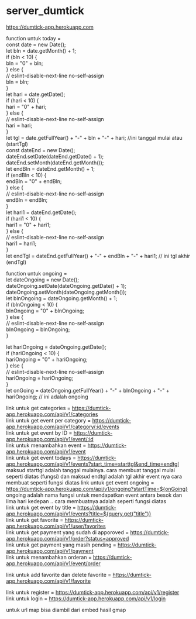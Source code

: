 # server_dumtick
https://dumtick-app.herokuapp.com

function untuk today = <br />
const date = new Date(); <br />
let bln = date.getMonth() + 1; <br />
if (bln < 10) { <br /> 
  bln = "0" + bln; <br /> 
} else { <br />
  // eslint-disable-next-line no-self-assign <br />
  bln = bln; <br />
}  <br />
let hari = date.getDate(); <br />
if (hari < 10) { <br />
  hari = "0" + hari; <br />
} else { <br />
  // eslint-disable-next-line no-self-assign <br />
  hari = hari; <br />
} <br />
let tgl = date.getFullYear() + "-" + bln + "-" + hari; //ini tanggal mulai atau (startTgl) <br />
const dateEnd = new Date(); <br />
dateEnd.setDate(dateEnd.getDate() + 1); <br />
dateEnd.setMonth(dateEnd.getMonth()); <br />
let endBln = dateEnd.getMonth() + 1; <br />
if (endBln < 10) { <br />
  endBln = "0" + endBln; <br />
} else { <br />
  // eslint-disable-next-line no-self-assign <br />
  endBln = endBln; <br />
} <br />
let hari1 = dateEnd.getDate(); <br />
if (hari1 < 10) { <br />
  hari1 = "0" + hari1; <br />
} else { <br />
  // eslint-disable-next-line no-self-assign <br />
  hari1 = hari1; <br />
} <br />
let endTgl = dateEnd.getFullYear() + "-" + endBln + "-" + hari1; // ini tgl akhir (endTgl) <br />



function untuk ongoing = <br />
let dateOngoing = new Date();<br />
dateOngoing.setDate(dateOngoing.getDate() + 1);<br />
dateOngoing.setMonth(dateOngoing.getMonth());<br />
let blnOngoing = dateOngoing.getMonth() + 1;<br />
if (blnOngoing < 10) {<br />
  blnOngoing = "0" + blnOngoing;<br />
} else {<br />
  // eslint-disable-next-line no-self-assign<br />
  blnOngoing = blnOngoing;<br />
}<br />

let hariOngoing = dateOngoing.getDate();<br />
if (hariOngoing < 10) {<br />
  hariOngoing = "0" + hariOngoing;<br />
} else {<br />
  // eslint-disable-next-line no-self-assign<br />
  hariOngoing = hariOngoing;<br />
}<br />
let onGoing = dateOngoing.getFullYear() + "-" + blnOngoing + "-" + hariOngoing; // ini adalah ongoing <br />



link untuk get categories = https://dumtick-app.herokuapp.com/api/v1/categories <br />
link untuk get event per category = https://dumtick-app.herokuapp.com/api/v1/category/:id/events <br />
link untuk get event by ID = https://dumtick-app.herokuapp.com/api/v1/event/:id <br />
link untuk menambahkan event = https://dumtick-app.herokuapp.com/api/v1/event <br />
link untuk get event todays = https://dumtick-app.herokuapp.com/api/v1/events?start_time=starttgl&end_time=endtgl <br /> 
maksud starttgl adalah tanggal mulainya. cara membuat tanggal mulai seperti diatas (fungsi) dan maksud endtgl adalah tgl akhir event nya cara membuat seperti fungsi diatas
link untuk get event ongoing = https://dumtick-app.herokuapp.com/api/v1/ongoing?startTime=${onGoing} ongoing adalah nama fungsi untuk mendapatkan event antara besok dan lima hari kedepan .. cara membuatnya adalah seperti fungsi diatas <br />
link untuk get event by title = https://dumtick-app.herokuapp.com/api/v1/events?title=${query.get("title")} <br />
link untuk get favorite = https://dumtick-app.herokuapp.com/api/v1/user/favorites <br />
link untuk get payment yang sudah di apporoved = https://dumtick-app.herokuapp.com/api/v1/order?status=approved <br />
link untuk get payment yang masih pending = https://dumtick-app.herokuapp.com/api/v1/payment <br />
link untuk menambahkan orderan = https://dumtick-app.herokuapp.com/api/v1/event/order <br />

link untuk add favorite dan delete favorite = https://dumtick-app.herokuapp.com/api/v1/favorite <br />

link untuk register = https://dumtick-app.herokuapp.com/api/v1/register <br />
link untuk login = https://dumtick-app.herokuapp.com/api/v1/login <br />


untuk url map bisa diambil dari embed hasil gmap
